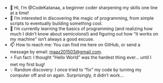 - 👋 Hi, I’m @CodeKatanaa, a beginner coder sharpening my skills one line at a time!
- 👀 I’m interested in discovering the magic of programming, from simple scripts to eventually building something cool.
- 🌱 I’m currently learning the basics of programming (and realizing how much I didn’t know about semicolons!) and figuring out how “it works on my machine” isn’t always a good excuse.
- 📫 How to reach me: You can find me here on GitHub, or send a message by email: [maaz201503@gmail.com](mailto:maaz201503@gmail.com).
- ⚡ Fun fact: I thought “Hello World” was the hardest thing ever... until I met my first bug!  
- 💡 Random discovery: I once tried to “fix” my code by turning my computer off and on again. Surprisingly, it didn’t work...
